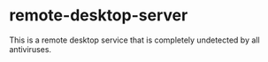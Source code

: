 # remote-desktop-server
This is a remote desktop service that is completely undetected by all antiviruses.
